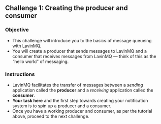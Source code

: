 ## Challenge 1: Creating the producer and consumer

### Objective

- This challenge will introduce you to the basics of message queueing with LavinMQ.
- You will create a producer that sends messages to LavinMQ and a consumer that receives messages from LavinMQ — think of this as the “hello world” of messaging.

### Instructions

- LavinMQ facilitates the transfer of messages between a *sending* application called the **producer** and a *receiving* application called the **consumer**.
- **Your task here** and the first step towards creating your notification system is to spin up a producer and a consumer.
- Once you have a working producer and consumer, as per the tutorial above, proceed to the next challenge.
